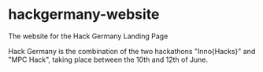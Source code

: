 # hackgermany-website
The website for the Hack Germany Landing Page

Hack Germany is the combination of the two hackathons "Inno{Hacks}" and "MPC Hack", taking place between the 10th and 12th of June.
